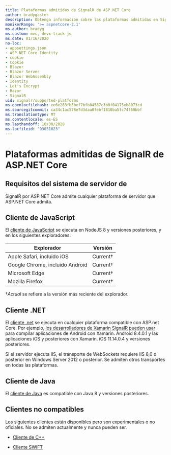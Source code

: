 ```yaml
---
title: Plataformas admitidas de SignalR de ASP.NET Core
author: bradygaster
description: Obtenga información sobre las plataformas admitidas en SignalR de ASP.NET Core.
monikerRange: '>= aspnetcore-2.1'
ms.author: bradyg
ms.custom: mvc, devx-track-js
ms.date: 01/16/2020
no-loc:
- appsettings.json
- ASP.NET Core Identity
- cookie
- Cookie
- Blazor
- Blazor Server
- Blazor WebAssembly
- Identity
- Let's Encrypt
- Razor
- SignalR
uid: signalr/supported-platforms
ms.openlocfilehash: ee6e263fb5bef7bfb84587c3b0f04175eb8073cd
ms.sourcegitcommit: ca34c1ac578e7d3daa0febf1810ba5fc74f60bbf
ms.translationtype: MT
ms.contentlocale: es-ES
ms.lasthandoff: 10/30/2020
ms.locfileid: "93051023"
---
```

# <a name="aspnet-core-no-locsignalr-supported-platforms"></a>Plataformas admitidas de SignalR de ASP.NET Core

## <a name="server-system-requirements"></a>Requisitos del sistema de servidor de

SignalR por ASP.NET Core admite cualquier plataforma de servidor que ASP.NET Core admita.

## <a name="javascript-client"></a>Cliente de JavaScript

El [cliente de JavaScript](xref:signalr/javascript-client) se ejecuta en NodeJS 8 y versiones posteriores, y en los siguientes exploradores:

| Explorador                          | Versión         |
| -------------------------------- | --------------- |
| Apple Safari, incluido iOS      | Current&dagger; |
| Google Chrome, incluido Android | Current&dagger; |
| Microsoft Edge                   | Current&dagger; |
| Mozilla Firefox                  | Current&dagger; |

&dagger;*Actual* se refiere a la versión más reciente del explorador.

## <a name="net-client"></a>Cliente .NET

El [cliente .net](xref:signalr/dotnet-client) se ejecuta en cualquier plataforma compatible con ASP.net Core. Por ejemplo, [los desarrolladores de Xamarin SignalR pueden usar](https://github.com/aspnet/Announcements/issues/305) para compilar aplicaciones de Android con Xamarin. Android 8.4.0.1 y las aplicaciones iOS y posteriores con Xamarin. iOS 11.14.0.4 y versiones posteriores.

Si el servidor ejecuta IIS, el transporte de WebSockets requiere IIS 8,0 o posterior en Windows Server 2012 o posterior. Se admiten otros transportes en todas las plataformas.

## <a name="java-client"></a>Cliente de Java

El [cliente de Java](xref:signalr/java-client) es compatible con Java 8 y versiones posteriores.

## <a name="unsupported-clients"></a>Clientes no compatibles

Los siguientes clientes están disponibles pero son experimentales o no oficiales. No se admiten actualmente y nunca pueden ser.

* [Cliente de C++](https://github.com/aspnet/SignalR-Client-Cpp)

* [Cliente SWIFT](https://github.com/moozzyk/SignalR-Client-Swift)
